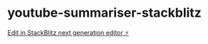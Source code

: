 # youtube-summariser-stackblitz

[Edit in StackBlitz next generation editor ⚡️](https://stackblitz.com/~/github.com/yogi-mittal/youtube-summariser-stackblitz)